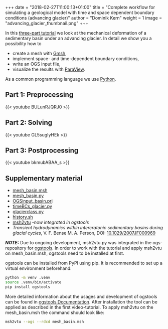 +++
date = "2018-02-27T11:00:13+01:00"
title = "Complete workflow for simulating a geological model with time and space dependent boundary conditions (advancing glacier)"
author = "Dominik Kern"
weight = 1
image = "advancing_glacier_thumbnail.png"
+++

In this [three-part tutorial](https://www.youtube.com/watch?v=BULunRJQRJ0&list=PLU_clTnZqNAeOXENl79kQwn0pgHGittX1) we look at the mechanical deformation of a sedimentary basin under an advancing glacier. In detail we show you a possibility how to

* create a mesh with [Gmsh](http://gmsh.info/),
* implement space- and time-dependent boundary conditions,
* write an OGS input file,
* visualize the results with [ParaView](https://www.paraview.org/).

As a common programming language we use [Python](https://www.python.org).

## Part 1: Preprocessing

{{< youtube BULunRJQRJ0 >}}

## Part 2: Solving

{{< youtube GL5sugIyHEk >}}

## Part 3: Postprocessing

{{< youtube bkmubABAA_s >}}

## Supplementary material

<!-- vale off -->

* [mesh_basin.msh](https://minio.ufz.de/ogs/public/web/tutorials/advancing-glacier/mesh_basin.msh)
* [mesh_basin.py](mesh_basin.py)
* [OGSinput_basin.prj](OGSinput_basin.prj)
* [timeBCs_glacier.py](timeBCs_glacier.py)
* [glacierclass.py](glacierclass.py)
* [history.sh](history.sh)
* [msh2vtu](https://gitlab.opengeosys.org/ogs/tools/ogstools) *-now integrated in ogstools*
* *Transient hydrodynamics within intercratonic sedimentary basins during glacial cycles*, V. F. Bense  M. A. Person, DOI: [10.1029/2007JF000969](https://agupubs.onlinelibrary.wiley.com/doi/full/10.1029/2007JF000969)

***NOTE:***  Due to ongoing development, msh2vtu.py was integrated in the ogs-repository for [ogstools](https://gitlab.opengeosys.org/ogs/tools/ogstools).
In order to work with the tutorial and apply msh2vtu on mesh_basin.msh, ogstools need to be installed at first.

ogstools can be installed from PyPI using pip.
It is recommended to set up a virtual environment beforehand:

```bash
python -m venv .venv
source .venv/bin/activate
pip install ogstools
```

More detailed information about the usages and development of ogstools can be found in [ogstools Documentation](https://ogstools.opengeosys.org/stable/index.html).
After installation the tool can be applied as described in the first video-tutorial.
To apply msh2vtu on the mesh_basin.msh the command should look like:

```bash
msh2vtu --ogs --rdcd mesh_basin.msh
```

